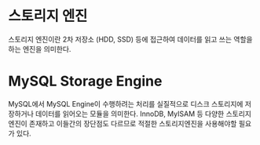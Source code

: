 # 스토리지 엔진
스토리지 엔진이란 2차 저장소 (HDD, SSD) 등에 접근하여 데이터를 읽고 쓰는 역할을 하는 엔진을 의미한다.

# MySQL Storage Engine
MySQL에서 MySQL Engine이 수행하려는 처리를 실질적으로 디스크 스토리지에 저장하거나 데이터를 읽어오는 모듈을 의미한다. InnoDB, MyISAM 등 다양한 스토리지 엔진이 존재하고 이들간의 장단점도 다르므로 적절한 스토리지엔진을 사용해야할 필요가 있다.

